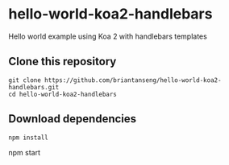 # hello-world-koa2-handlebars
Hello world example using Koa 2 with handlebars templates

## Clone this repository
```
git clone https://github.com/briantanseng/hello-world-koa2-handlebars.git
cd hello-world-koa2-handlebars
```

## Download dependencies
```
npm install
```
npm start
```

